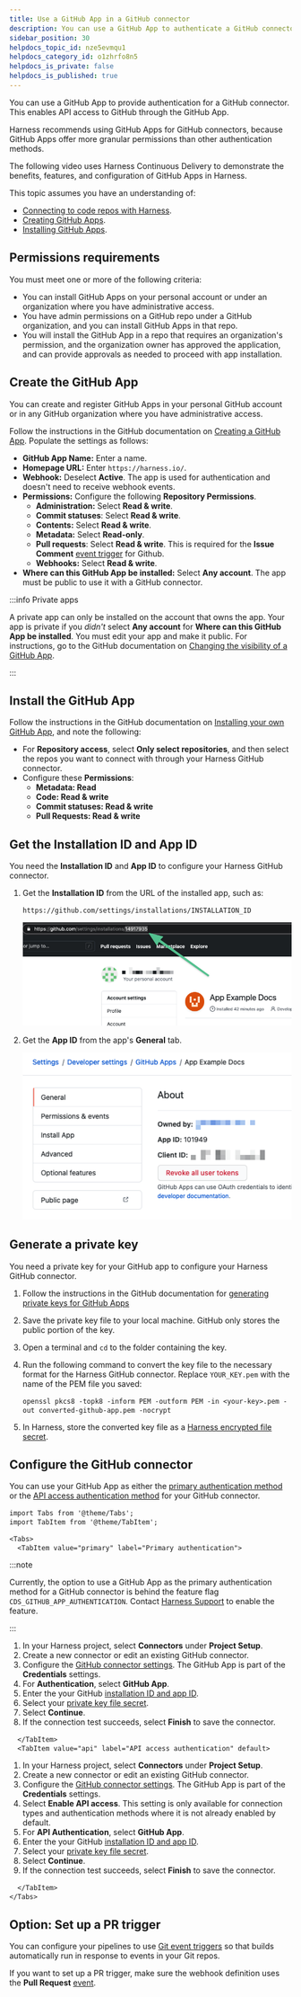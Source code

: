 ```yaml
---
title: Use a GitHub App in a GitHub connector
description: You can use a GitHub App to authenticate a GitHub connector.
sidebar_position: 30
helpdocs_topic_id: nze5evmqu1
helpdocs_category_id: o1zhrfo8n5
helpdocs_is_private: false
helpdocs_is_published: true
---
```


You can use a GitHub App to provide authentication for a GitHub connector. This enables API access to GitHub through the GitHub App.

Harness recommends using GitHub Apps for GitHub connectors, because GitHub Apps offer more granular permissions than other authentication methods.

The following video uses Harness Continuous Delivery to demonstrate the benefits, features, and configuration of GitHub Apps in Harness.

<!-- Video:
https://www.loom.com/share/99767c8527274a2f801045bf73223e71-->
<docvideo src="https://www.loom.com/share/99767c8527274a2f801045bf73223e71" />

This topic assumes you have an understanding of:

* [Connecting to code repos with Harness](./connect-to-code-repo.md).
* [Creating GitHub Apps](https://docs.github.com/en/apps/creating-github-apps/about-creating-github-apps/about-creating-github-apps).
* [Installing GitHub Apps](https://docs.github.com/en/apps/using-github-apps/installing-your-own-github-app).

## Permissions requirements

You must meet one or more of the following criteria:

* You can install GitHub Apps on your personal account or under an organization where you have administrative access.
* You have admin permissions on a GitHub repo under a GitHub organization, and you can install GitHub Apps in that repo.
* You will install the GitHub App in a repo that requires an organization's permission, and the organization owner has approved the application, and can provide approvals as needed to proceed with app installation.

## Create the GitHub App

You can create and register GitHub Apps in your personal GitHub account or in any GitHub organization where you have administrative access.

Follow the instructions in the GitHub documentation on [Creating a GitHub App](https://docs.github.com/en/developers/apps/creating-a-github-app). Populate the settings as follows:

* **GitHub App Name:** Enter a name.
* **Homepage URL:** Enter `https://harness.io/`.
* **Webhook:** Deselect **Active**. The app is used for authentication and doesn't need to receive webhook events.
* **Permissions:** Configure the following **Repository Permissions**.
	+ **Administration:** Select **Read & write**.
	+ **Commit statuses**: Select **Read & write**.
	+ **Contents:** Select **Read & write**.
	+ **Metadata:** Select **Read-only**.
	+ **Pull requests**: Select **Read & write**. This is required for the **Issue Comment** [event trigger](/docs/platform/pipelines/w_pipeline-steps-reference/triggers-reference/#event-and-actions) for Github.
	+ **Webhooks:** Select **Read & write**.
* **Where can this GitHub App be installed:** Select **Any account**. The app must be public to use it with a GitHub connector.

:::info Private apps

A private app can only be installed on the account that owns the app. Your app is private if you *didn't* select **Any account** for **Where can this GitHub App be installed**. You must edit your app and make it public. For instructions, go to the GitHub documentation on [Changing the visibility of a GitHub App](https://docs.github.com/en/apps/maintaining-github-apps/modifying-a-github-app-registration#changing-the-visibility-of-a-github-app).

:::

## Install the GitHub App

Follow the instructions in the GitHub documentation on [Installing your own GitHub App](https://docs.github.com/en/apps/using-github-apps/installing-your-own-github-app), and note the following:

* For **Repository access**, select **Only select repositories**, and then select the repos you want to connect with through your Harness GitHub connector.
* Configure these **Permissions**:
   * **Metadata: Read**
   * **Code: Read & write**
   * **Commit statuses: Read & write**
   * **Pull Requests: Read & write**

## Get the Installation ID and App ID

You need the **Installation ID** and **App ID** to configure your Harness GitHub connector.

1. Get the **Installation ID** from the URL of the installed app, such as:

   ```
   https://github.com/settings/installations/INSTALLATION_ID
   ```

   ![](../static/git-hub-app-support-54.png)

2. Get the **App ID** from the app's **General** tab.

   ![](../static/git-hub-app-support-55.png)

## Generate a private key

You need a private key for your GitHub app to configure your Harness GitHub connector.

1. Follow the instructions in the GitHub documentation for [generating private keys for GitHub Apps](https://docs.github.com/en/apps/creating-github-apps/authenticating-with-a-github-app/managing-private-keys-for-github-apps#generating-private-keys)
2. Save the private key file to your local machine. GitHub only stores the public portion of the key.
3. Open a terminal and `cd` to the folder containing the key.
4. Run the following command to convert the key file to the necessary format for the Harness GitHub connector. Replace `YOUR_KEY.pem` with the name of the PEM file you saved:

   ```
   openssl pkcs8 -topk8 -inform PEM -outform PEM -in <your-key>.pem -out converted-github-app.pem -nocrypt
   ```

5. In Harness, store the converted key file as a [Harness encrypted file secret](/docs/platform/tecrets/add-file-secrets).

## Configure the GitHub connector

You can use your GitHub App as either the [primary authentication method](/docs/platform/connectors/code-repositories/ref-source-repo-provider/git-hub-connector-settings-reference#authentication) or the [API access authentication method](/docs/platform/connectors/code-repositories/ref-source-repo-provider/git-hub-connector-settings-reference#enable-api-access) for your GitHub connector.

```mdx-code-block
import Tabs from '@theme/Tabs';
import TabItem from '@theme/TabItem';
```

```mdx-code-block
<Tabs>
  <TabItem value="primary" label="Primary authentication">
```

:::note

Currently, the option to use a GitHub App as the primary authentication method for a GitHub connector is behind the feature flag `CDS_GITHUB_APP_AUTHENTICATION`. Contact [Harness Support](mailto:support@harness.io) to enable the feature.

:::

1. In your Harness project, select **Connectors** under **Project Setup**.
2. Create a new connector or edit an existing GitHub connector.
3. Configure the [GitHub connector settings](./ref-source-repo-provider/git-hub-connector-settings-reference.md). The GitHub App is part of the **Credentials** settings.
4. For **Authentication**, select **GitHub App**.
5. Enter the your GitHub [installation ID and app ID](#get-the-installation-id-and-app-id).
6. Select your [private key file secret](#generate-a-private-key).
7. Select **Continue**.
8. If the connection test succeeds, select **Finish** to save the connector.

```mdx-code-block
  </TabItem>
  <TabItem value="api" label="API access authentication" default>
```

1. In your Harness project, select **Connectors** under **Project Setup**.
2. Create a new connector or edit an existing GitHub connector.
3. Configure the [GitHub connector settings](./ref-source-repo-provider/git-hub-connector-settings-reference.md). The GitHub App is part of the **Credentials** settings.
4. Select **Enable API access**. This setting is only available for connection types and authentication methods where it is not already enabled by default.
5. For **API Authentication**, select **GitHub App**.
6. Enter the your GitHub [installation ID and app ID](#get-the-installation-id-and-app-id).
7. Select your [private key file secret](#generate-a-private-key).
8. Select **Continue**.
9. If the connection test succeeds, select **Finish** to save the connector.

```mdx-code-block
  </TabItem>
</Tabs>
```

## Option: Set up a PR trigger

You can configure your pipelines to use [Git event triggers](/docs/platform/Triggers/triggering-pipelines) so that builds automatically run in response to events in your Git repos.

If you want to set up a PR trigger, make sure the webhook definition uses the **Pull Request** [event](/docs/platform/Pipelines/w_pipeline-steps-reference/triggers-reference#event-and-actions).
